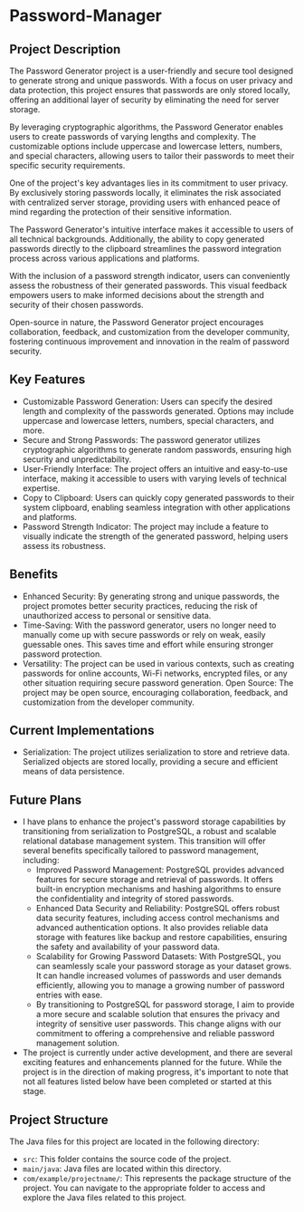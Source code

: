 # Password-Manager

## Project Description
The Password Generator project is a user-friendly and secure tool designed to generate strong and unique passwords. With a focus on user privacy and data protection, this project ensures that passwords are only stored locally, offering an additional layer of security by eliminating the need for server storage.

By leveraging cryptographic algorithms, the Password Generator enables users to create passwords of varying lengths and complexity. The customizable options include uppercase and lowercase letters, numbers, and special characters, allowing users to tailor their passwords to meet their specific security requirements.

One of the project's key advantages lies in its commitment to user privacy. By exclusively storing passwords locally, it eliminates the risk associated with centralized server storage, providing users with enhanced peace of mind regarding the protection of their sensitive information.

The Password Generator's intuitive interface makes it accessible to users of all technical backgrounds. Additionally, the ability to copy generated passwords directly to the clipboard streamlines the password integration process across various applications and platforms.

With the inclusion of a password strength indicator, users can conveniently assess the robustness of their generated passwords. This visual feedback empowers users to make informed decisions about the strength and security of their chosen passwords.

Open-source in nature, the Password Generator project encourages collaboration, feedback, and customization from the developer community, fostering continuous improvement and innovation in the realm of password security.

## Key Features
- Customizable Password Generation: Users can specify the desired length and complexity of the passwords generated. Options may include uppercase and lowercase letters, numbers, special characters, and more.
- Secure and Strong Passwords: The password generator utilizes cryptographic algorithms to generate random passwords, ensuring high security and unpredictability.
- User-Friendly Interface: The project offers an intuitive and easy-to-use interface, making it accessible to users with varying levels of technical expertise.
- Copy to Clipboard: Users can quickly copy generated passwords to their system clipboard, enabling seamless integration with other applications and platforms.
- Password Strength Indicator: The project may include a feature to visually indicate the strength of the generated password, helping users assess its robustness.

## Benefits
- Enhanced Security: By generating strong and unique passwords, the project promotes better security practices, reducing the risk of unauthorized access to personal or sensitive data.
- Time-Saving: With the password generator, users no longer need to manually come up with secure passwords or rely on weak, easily guessable ones. This saves time and effort while ensuring stronger password protection.
- Versatility: The project can be used in various contexts, such as creating passwords for online accounts, Wi-Fi networks, encrypted files, or any other situation requiring secure password generation.
Open Source: The project may be open source, encouraging collaboration, feedback, and customization from the developer community.

## Current Implementations
- Serialization: The project utilizes serialization to store and retrieve data. Serialized objects are stored locally, providing a secure and efficient means of data persistence.

## Future Plans
- I have plans to enhance the project's password storage capabilities by transitioning from serialization to PostgreSQL, a robust and scalable relational database management system. This transition will offer several benefits specifically tailored to password management, including:
  - Improved Password Management: PostgreSQL provides advanced features for secure storage and retrieval of passwords. It offers built-in encryption mechanisms and hashing algorithms to ensure the confidentiality and integrity of stored passwords.
  - Enhanced Data Security and Reliability: PostgreSQL offers robust data security features, including access control mechanisms and advanced authentication options. It also provides reliable data storage with features like backup and restore capabilities, ensuring the safety and availability of your password data.
  - Scalability for Growing Password Datasets: With PostgreSQL, you can seamlessly scale your password storage as your dataset grows. It can handle increased volumes of passwords and user demands efficiently, allowing you to manage a growing number of password entries with ease.
  - By transitioning to PostgreSQL for password storage, I aim to provide a more secure and scalable solution that ensures the privacy and integrity of sensitive user passwords. This change aligns with our commitment to offering a comprehensive and reliable password management solution.
- The project is currently under active development, and there are several exciting features and enhancements planned for the future. While the project is in the direction of making progress, it's important to note that not all features listed below have been completed or started at this stage.

## Project Structure
The Java files for this project are located in the following directory:
- `src`: This folder contains the source code of the project.
- `main/java`: Java files are located within this directory.
- `com/example/projectname/`: This represents the package structure of the project.
You can navigate to the appropriate folder to access and explore the Java files related to this project.

